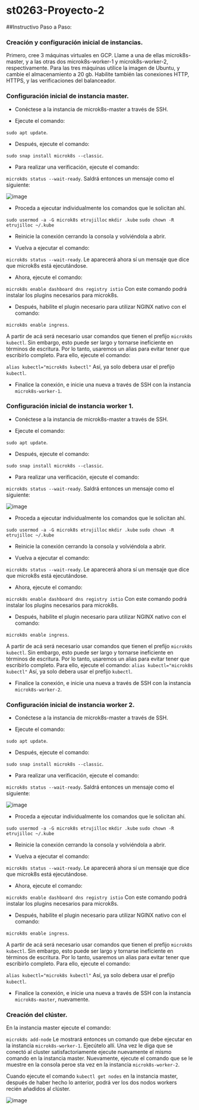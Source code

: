 # st0263-Proyecto-2

##Instructivo Paso a Paso:

### Creación y configuración inicial de instancias.
Primero, cree 3 máquinas virtuales en GCP. Llame a una de ellas microk8s-master, y a las otras dos microk8s-worker-1 y microk8s-worker-2, respectivamente. Para las tres máquinas utilice la imagen de Ubuntu, y cambie el almacenamiento a 20 gb. Habilite también las conexiones HTTP, HTTPS, y las verificaciones del balanceador.

### Configuración inicial de instancia master.
- Conéctese a la instancia de microk8s-master a través de SSH.
  
- Ejecute el comando:
  
```sudo apt update```.
  
- Después, ejecute el comando:
  
 ```sudo snap install microk8s --classic```.
  
- Para realizar una verificación, ejecute el comando:
  
```microk8s status --wait-ready```.
Saldrá entonces un mensaje como el siguiente:

![image](https://github.com/EsteTruji/st0263-Proyecto-2/assets/82886890/443f0b3f-ac09-4343-a47e-11652977718a)

- Proceda a ejecutar individualmente los comandos que le solicitan ahí.
  
```sudo usermod -a -G microk8s etrujilloc```
```mkdir .kube```
```sudo chown -R etrujilloc ~/.kube```

- Reinicie la conexión cerrando la consola y volviéndola a abrir.
  
- Vuelva a ejecutar el comando:
  
```microk8s status --wait-ready```.
Le aparecerá ahora sí un mensaje que dice que microk8s está ejecutándose.

- Ahora, ejecute el comando:
  
```microk8s enable dashboard dns registry istio```
Con este comando podrá instalar los plugins necesarios para microk8s.

- Después, habilite el plugin necesario para utilizar NGINX nativo con el comando:
  
```microk8s enable ingress```.

A partir de acá será necesario usar comandos que tienen el prefijo ```microk8s kubectl```. Sin embargo, esto puede ser largo y tornarse ineficiente en términos de escritura. Por lo tanto, usaremos un alias para evitar tener que escribirlo completo. 
Para ello, ejecute el comando:

```alias kubectl="microk8s kubectl"```
Así, ya solo debera usar el prefijo ```kubectl```.

- Finalice la conexión, e inicie una nueva a través de SSH con la instancia ```microk8s-worker-1```.

### Configuración inicial de instancia worker 1.
- Conéctese a la instancia de microk8s-master a través de SSH.
  
- Ejecute el comando:
  
```sudo apt update```.
  
- Después, ejecute el comando:
  
 ```sudo snap install microk8s --classic```.
  
- Para realizar una verificación, ejecute el comando:
  
```microk8s status --wait-ready```.
Saldrá entonces un mensaje como el siguiente:

![image](https://github.com/EsteTruji/st0263-Proyecto-2/assets/82886890/443f0b3f-ac09-4343-a47e-11652977718a)

- Proceda a ejecutar individualmente los comandos que le solicitan ahí.
  
```sudo usermod -a -G microk8s etrujilloc```
```mkdir .kube```
```sudo chown -R etrujilloc ~/.kube```

- Reinicie la conexión cerrando la consola y volviéndola a abrir.
  
- Vuelva a ejecutar el comando:
  
```microk8s status --wait-ready```.
Le aparecerá ahora sí un mensaje que dice que microk8s está ejecutándose.

- Ahora, ejecute el comando:
  
```microk8s enable dashboard dns registry istio```
Con este comando podrá instalar los plugins necesarios para microk8s.

- Después, habilite el plugin necesario para utilizar NGINX nativo con el comando:
  
```microk8s enable ingress```.

A partir de acá será necesario usar comandos que tienen el prefijo ```microk8s kubectl```. Sin embargo, esto puede ser largo y tornarse ineficiente en términos de escritura. Por lo tanto, usaremos un alias para evitar tener que escribirlo completo. 
Para ello, ejecute el comando:
```alias kubectl="microk8s kubectl"```
Así, ya solo debera usar el prefijo ```kubectl```.

- Finalice la conexión, e inicie una nueva a través de SSH con la instancia ```microk8s-worker-2```.


### Configuración inicial de instancia worker 2.
- Conéctese a la instancia de microk8s-master a través de SSH.
  
- Ejecute el comando:
  
```sudo apt update```.
  
- Después, ejecute el comando:
  
 ```sudo snap install microk8s --classic```.
  
- Para realizar una verificación, ejecute el comando:
  
```microk8s status --wait-ready```.
Saldrá entonces un mensaje como el siguiente:

![image](https://github.com/EsteTruji/st0263-Proyecto-2/assets/82886890/443f0b3f-ac09-4343-a47e-11652977718a)

- Proceda a ejecutar individualmente los comandos que le solicitan ahí.
  
```sudo usermod -a -G microk8s etrujilloc```
```mkdir .kube```
```sudo chown -R etrujilloc ~/.kube```

- Reinicie la conexión cerrando la consola y volviéndola a abrir.
  
- Vuelva a ejecutar el comando:
  
```microk8s status --wait-ready```.
Le aparecerá ahora sí un mensaje que dice que microk8s está ejecutándose.

- Ahora, ejecute el comando:
  
```microk8s enable dashboard dns registry istio```
Con este comando podrá instalar los plugins necesarios para microk8s.

- Después, habilite el plugin necesario para utilizar NGINX nativo con el comando:
  
```microk8s enable ingress```.

A partir de acá será necesario usar comandos que tienen el prefijo ```microk8s kubectl```. Sin embargo, esto puede ser largo y tornarse ineficiente en términos de escritura. Por lo tanto, usaremos un alias para evitar tener que escribirlo completo. 
Para ello, ejecute el comando:

```alias kubectl="microk8s kubectl"```
Así, ya solo debera usar el prefijo ```kubectl```.

- Finalice la conexión, e inicie una nueva a través de SSH con la instancia ```microk8s-master```, nuevamente.

### Creación del clúster.

En la instancia master ejecute el comando:

```microk8s add-node```
Le mostrará entonces un comando que debe ejecutar en la instancia ```microk8s-worker-1```. Ejecútelo allí.
Una vez le diga que se conectó al cluster satisfactoriamente ejecute nuevamente el mismo comando en la instancia master. Nuevamente, ejecute el comando que se le muestre en la consola peroe sta vez en la instancia ```microk8s-worker-2```. 

Cuando ejecute el comando ```kubectl get nodes``` en la instancia master, después de haber hecho lo anterior, podrá ver los dos nodos workers recién añadidos al clúster.

![image](https://github.com/EsteTruji/st0263-Proyecto-2/assets/82886890/ca8be860-01a9-47fa-bdee-2a7c23c38577)






